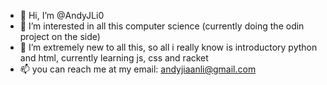 - 👋 Hi, I’m @AndyJLi0
- 👀 I’m interested in all this computer science (currently doing the odin project on the side)
- 🌱 I’m extremely new to all this, so all i really know is introductory python and html, currently learning js, css and racket
- 📫 you can reach me at my email: andyjiaanli@gmail.com

<!---
AndyJLi0/AndyJLi0 is a ✨ special ✨ repository because its `README.md` (this file) appears on your GitHub profile.
You can click the Preview link to take a look at your changes.
--->

